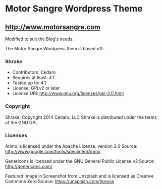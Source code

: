 # Motor Sangre Wordpress Theme
## http://www.motorsangre.com

Modified to suit the Blog's needs.

The Motor Sangre Wordpress them is based off:

### Shrake

* Contributors: Cedaro
* Requires at least: 4.1
* Tested up to: 4.1
* License: GPLv2 or later
* License URI: http://www.gnu.org/licenses/gpl-2.0.html

### Copyright

Shrake, Copyright 2014 Cedaro, LLC
Shrake is distributed under the terms of the GNU GPL

### Licenses

Arimo is licensed under the Apache License, version 2.0
Source: http://www.google.com/fonts/specimen/Arimo

Genericons is licensed under the GNU General Public License v2
Source: http://genericons.com/

Featured Image in Screenshot from Unsplash and is licensed as Creative Commons Zero
Source: https://unsplash.com/license
